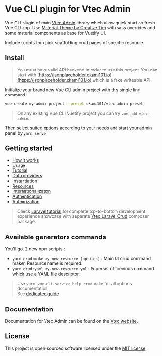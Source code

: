 # Vue CLI plugin for Vtec Admin

Vue CLI plugin of main [Vtec Admin](https://www.npmjs.com/package/vtec-admin) library which allow quick start on fresh Vue CLI app. Use [Material Theme by Creative Tim](https://github.com/creativetimofficial/vuetify-material-dashboard) with sass overrides and some material components as base for Vuetify UI.

Include scripts for quick scaffolding crud pages of specific resource.

## Install

> You must have valid API backend in order to use this project. You can start with [https://jsonplaceholder.okami101.io](https://jsonplaceholder.okami101.io) which is a fake writeable API.

Initialize your brand new Vue CLI admin project with this single line command :

```bash
vue create my-admin-project --preset okami101/vtec-admin-preset
```

> On any existing Vue CLI Vuetify project you can try `vue add vtec-admin`.  

Then select suited options according to your needs and start your admin panel by `yarn serve`.

## Getting started

* [How it works](https://vtec.okami101.io/guide/)
* [Usage](https://vtec.okami101.io/guide/getting-started.html)
* [Tutorial](https://vtec.okami101.io/guide/tutorial.html)
* [Data providers](https://vtec.okami101.io/guide/data-providers.html)
* [Instantiation](https://vtec.okami101.io/guide/admin.html)
* [Resources](https://vtec.okami101.io/guide/resources.html)
* [Internationalization](https://vtec.okami101.io/guide/i18n.html)
* [Authentication](https://vtec.okami101.io/guide/authentication.html)
* [Authorization](https://vtec.okami101.io/guide/authorization.html)

> Check [Laravel tutorial](https://vtec.okami101.io/guide/laravel.html) for complete top-to-bottom development experience showcase with separate [Vtec Laravel Crud](https://github.com/okami101/vtec-laravel-crud) composer package.

## Available generators commands

You'll got 2 new npm scripts :

* `yarn crud:make my_new_resource [options]` : Main UI crud command maker. Resource name is required.
* `yarn crud:yaml my-new-resource.yml` : Superset of previous command which use a YAML file descriptor.

> Use `yarn vue-cli-service help crud:make` for all options documentation  
> See [dedicated guide](https://vtec.okami101.io/guide/generators.html)

## Documentation

Documentation for Vtec Admin can be found on the [Vtec website](https://vtec.okami101.io).

## License

This project is open-sourced software licensed under the [MIT license](https://adr1enbe4udou1n.mit-license.org).
